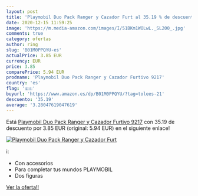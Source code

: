 ```yaml
---
layout: post
title: 'Playmobil Duo Pack Ranger y Cazador Furt al 35.19 % de descuento'
date: 2020-12-15 11:59:25
image: 'https://m.media-amazon.com/images/I/51BKm1WOLwL._SL200_.jpg'
comments: true
category: ofertas
author: ring
slug: 'B01M0PPQYU-es'
actualPrice: 3.85 EUR
currency: EUR
price: 3.85
comparePrice: 5.94 EUR
prodname: 'Playmobil Duo Pack Ranger y Cazador Furtivo 9217'
country: 'es'
flag: '🇪🇸'
buyurl: 'https://www.amazon.es/dp/B01M0PPQYU/?tag=tolees-21'
descuento: '35.19'
average: '3.28047619047619'
---
```


Está [Playmobil Duo Pack Ranger y Cazador Furtivo 9217](https://www.amazon.es/dp/B01M0PPQYU/?tag=tolees-21) con 35.19 de descuento por 3.85 EUR (original: 5.94 EUR) en el siguiente enlace!

[![Playmobil Duo Pack Ranger y Cazador Furt](https://m.media-amazon.com/images/I/51BKm1WOLwL._SL200_.jpg)](https://www.amazon.es/dp/B01M0PPQYU/?tag=tolees-21)

ℹ️:

- Con accesorios
- Para completar tus mundos PLAYMOBIL
- Dos figuras

[Ver la oferta!!](https://www.amazon.es/dp/B01M0PPQYU/?tag=tolees-21)
